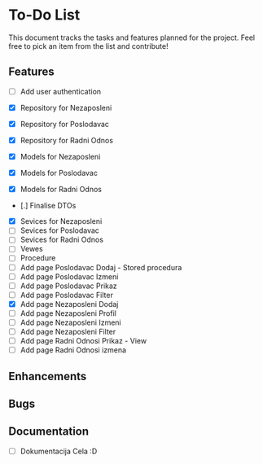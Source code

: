 # To-Do List

This document tracks the tasks and features planned for the project. Feel free to pick an item from the list and contribute!

## Features

- [ ] Add user authentication

- [x] Repository for Nezaposleni
- [x] Repository for Poslodavac
- [x] Repository for Radni Odnos

- [x] Models for Nezaposleni
- [x] Models for Poslodavac
- [x] Models for Radni Odnos

- [.] Finalise DTOs

- [x] Sevices for Nezaposleni
- [ ] Sevices for Poslodavac
- [ ] Sevices for Radni Odnos
- [ ] Vewes
- [ ] Procedure
- [ ] Add page Poslodavac Dodaj - Stored procedura
- [ ] Add page Poslodavac Izmeni
- [ ] Add page Poslodavac Prikaz
- [ ] Add page Poslodavac Filter
- [x] Add page Nezaposleni Dodaj
- [ ] Add page Nezaposleni Profil
- [ ] Add page Nezaposleni Izmeni
- [ ] Add page Nezaposleni Filter
- [ ] Add page Radni Odnosi Prikaz - View
- [ ] Add page Radni Odnosi izmena

## Enhancements


## Bugs

## Documentation

- [ ] Dokumentacija Cela :D

